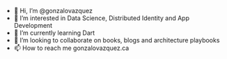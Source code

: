- 👋 Hi, I’m @gonzalovazquez
- 👀 I’m interested in Data Science, Distributed Identity and App Development
- 🌱 I’m currently learning Dart
- 💞️ I’m looking to collaborate on books, blogs and architecture playbooks
- 📫 How to reach me gonzalovazquez.ca

<!---
gonzalovazquez/gonzalovazquez is a ✨ special ✨ repository because its `README.md` (this file) appears on your GitHub profile.
You can click the Preview link to take a look at your changes.
--->
